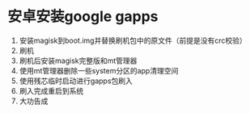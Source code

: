 # 安卓安装google gapps

1. 安装magisk到boot.img并替换刷机包中的原文件（前提是没有crc校验）
2. 刷机
3. 刷机后安装magisk完整版和mt管理器
4. 使用mt管理器删除一些system分区的app清理空间
5. 使用残芯临时启动进行gapps包刷入
6. 刷入完成重启到系统
7. 大功告成
